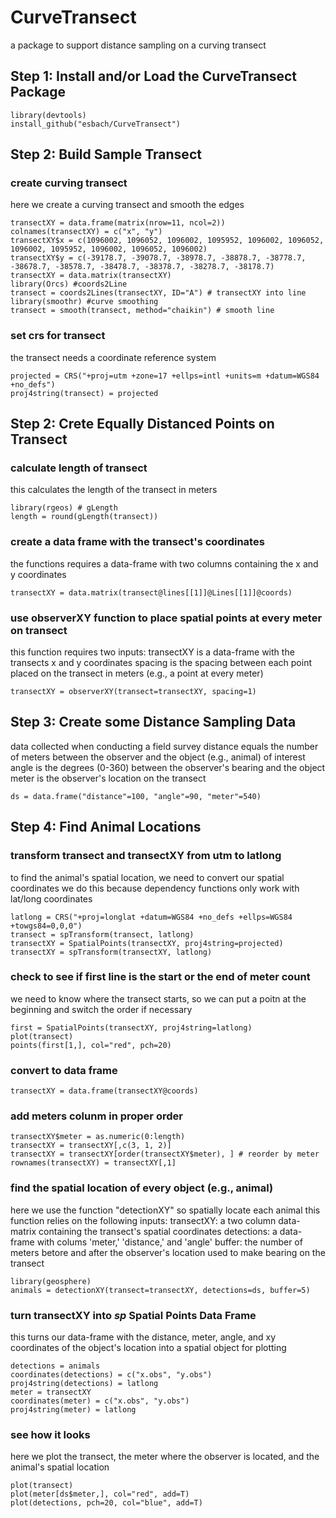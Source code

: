 # CurveTransect
a package to support distance sampling on a curving transect

## Step 1: Install and/or Load the CurveTransect Package
```
library(devtools)
install_github("esbach/CurveTransect")
```

## Step 2: Build Sample Transect

### create curving transect
here we create a curving transect and smooth the edges
```
transectXY = data.frame(matrix(nrow=11, ncol=2))
colnames(transectXY) = c("x", "y")
transectXY$x = c(1096002, 1096052, 1096002, 1095952, 1096002, 1096052, 1096002, 1095952, 1096002, 1096052, 1096002)
transectXY$y = c(-39178.7, -39078.7, -38978.7, -38878.7, -38778.7, -38678.7, -38578.7, -38478.7, -38378.7, -38278.7, -38178.7)
transectXY = data.matrix(transectXY)
library(Orcs) #coords2Line
transect = coords2Lines(transectXY, ID="A") # transectXY into line
library(smoothr) #curve smoothing
transect = smooth(transect, method="chaikin") # smooth line
```

### set crs for transect
the transect needs a coordinate reference system
```
projected = CRS("+proj=utm +zone=17 +ellps=intl +units=m +datum=WGS84 +no_defs")
proj4string(transect) = projected
```

## Step 2: Crete Equally Distanced Points on Transect

### calculate length of transect
this calculates the length of the transect in meters
```
library(rgeos) # gLength
length = round(gLength(transect))
```

### create a data frame with the transect's coordinates
the functions requires a data-frame with two columns containing the x and y coordinates
```
transectXY = data.matrix(transect@lines[[1]]@Lines[[1]]@coords)
```

### use observerXY function to place spatial points at every meter on transect
this function requires two inputs: 
transectXY is a data-frame with the transects x and y coordinates
spacing is the spacing between each point placed on the transect in meters (e.g., a point at every meter)
```
transectXY = observerXY(transect=transectXY, spacing=1)
```

## Step 3: Create some Distance Sampling Data
data collected when conducting a field survey
distance equals the number of meters between the observer and the object (e.g., animal) of interest
angle is the degrees (0-360) between the observer's bearing and the object
meter is the observer's location on the transect
```
ds = data.frame("distance"=100, "angle"=90, "meter"=540)
```

## Step 4: Find Animal Locations

### transform transect and transectXY from utm to latlong
to find the animal's spatial location, we need to convert our spatial coordinates
we do this because dependency functions only work with lat/long coordinates
```
latlong = CRS("+proj=longlat +datum=WGS84 +no_defs +ellps=WGS84 +towgs84=0,0,0")
transect = spTransform(transect, latlong)
transectXY = SpatialPoints(transectXY, proj4string=projected)
transectXY = spTransform(transectXY, latlong)
```

### check to see if first line is the start or the end of meter count
we need to know where the transect starts, so we can put a poitn at the beginning and switch the order if necessary
```
first = SpatialPoints(transectXY, proj4string=latlong)
plot(transect)
points(first[1,], col="red", pch=20)
```

### convert to data frame
```
transectXY = data.frame(transectXY@coords)
```

### add meters colunm in proper order
```
transectXY$meter = as.numeric(0:length)
transectXY = transectXY[,c(3, 1, 2)]
transectXY = transectXY[order(transectXY$meter), ] # reorder by meter
rownames(transectXY) = transectXY[,1]
```

### find the spatial location of every object (e.g., animal) 
here we use the function "detectionXY" so spatially locate each animal
this function relies on the following inputs:
transectXY: a two column data-matrix containing the transect's spatial coordinates
detections: a data-frame with colums 'meter,' 'distance,' and 'angle'
buffer: the number of meters betore and after the observer's location used to make bearing on the transect
```
library(geosphere)
animals = detectionXY(transect=transectXY, detections=ds, buffer=5) 
```

### turn transectXY into *sp* Spatial Points Data Frame
this turns our data-frame with the distance, meter, angle, and xy coordinates of the object's location into a spatial object for plotting
```
detections = animals
coordinates(detections) = c("x.obs", "y.obs") 
proj4string(detections) = latlong
meter = transectXY
coordinates(meter) = c("x.obs", "y.obs") 
proj4string(meter) = latlong
```

### see how it looks
here we plot the transect, the meter where the observer is located, and the animal's spatial location
```
plot(transect)
plot(meter[ds$meter,], col="red", add=T)
plot(detections, pch=20, col="blue", add=T)
```

